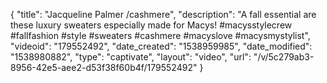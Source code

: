 {
    "title": "Jacqueline Palmer \/cashmere",
    "description": "A fall essential are these luxury sweaters especially made for Macys! #macysstylecrew #fallfashion #style #sweaters #cashmere #macyslove #macysmystylist",
    "videoid": "179552492",
    "date_created": "1538959985",
    "date_modified": "1538980882",
    "type": "captivate",
    "layout": "video",
    "url": "\/v\/5c279ab3-8956-42e5-aee2-d53f38f60b4f\/179552492"
}